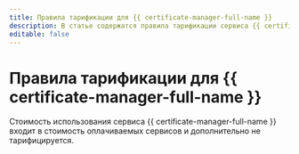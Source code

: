 ```yaml
---
title: Правила тарификации для {{ certificate-manager-full-name }}
description: В статье содержатся правила тарификации сервиса {{ certificate-manager-name }}.
editable: false
---
```


# Правила тарификации для {{ certificate-manager-full-name }}

Стоимость использования сервиса {{ certificate-manager-full-name }} входит в стоимость оплачиваемых сервисов и дополнительно не тарифицируется.
